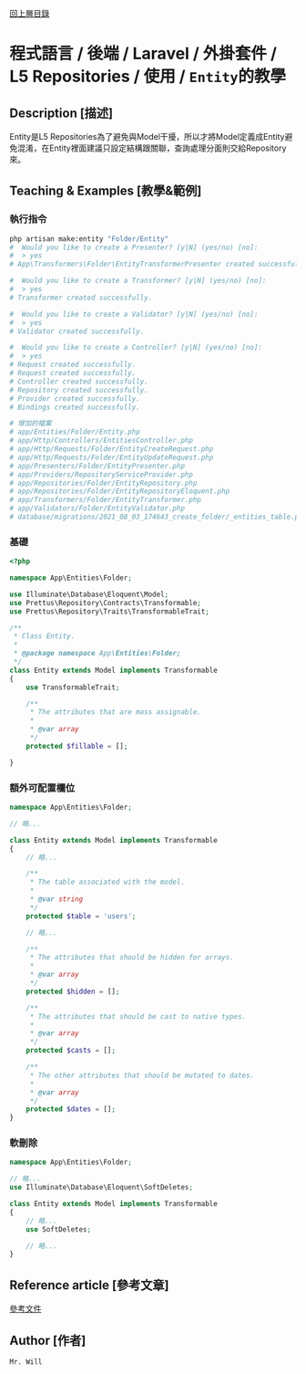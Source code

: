 [回上層目錄](../README.md)

# 程式語言 / 後端 / Laravel / 外掛套件 / L5 Repositories / 使用 / `Entity`的教學

## **Description [描述]**
Entity是L5 Repositories為了避免與Model干擾，所以才將Model定義成Entity避免混淆，在Entity裡面建議只設定結構跟關聯，查詢處理分面則交給Repository來。

## **Teaching & Examples [教學&範例]**

### 執行指令
```bash
php artisan make:entity "Folder/Entity"
#  Would you like to create a Presenter? [y|N] (yes/no) [no]:
#  > yes
# App\Transformers\Folder\EntityTransformerPresenter created successfully.

#  Would you like to create a Transformer? [y|N] (yes/no) [no]:
#  > yes
# Transformer created successfully.

#  Would you like to create a Validator? [y|N] (yes/no) [no]:
#  > yes
# Validator created successfully.

#  Would you like to create a Controller? [y|N] (yes/no) [no]:
#  > yes
# Request created successfully.
# Request created successfully.
# Controller created successfully.
# Repository created successfully.
# Provider created successfully.
# Bindings created successfully.

# 增加的檔案
# app/Entities/Folder/Entity.php
# app/Http/Controllers/EntitiesController.php
# app/Http/Requests/Folder/EntityCreateRequest.php
# app/Http/Requests/Folder/EntityUpdateRequest.php
# app/Presenters/Folder/EntityPresenter.php
# app/Providers/RepositoryServiceProvider.php
# app/Repositories/Folder/EntityRepository.php
# app/Repositories/Folder/EntityRepositoryEloquent.php
# app/Transformers/Folder/EntityTransformer.php
# app/Validators/Folder/EntityValidator.php
# database/migrations/2021_08_03_174643_create_folder/_entities_table.php
```

### 基礎
```php
<?php

namespace App\Entities\Folder;

use Illuminate\Database\Eloquent\Model;
use Prettus\Repository\Contracts\Transformable;
use Prettus\Repository\Traits\TransformableTrait;

/**
 * Class Entity.
 *
 * @package namespace App\Entities\Folder;
 */
class Entity extends Model implements Transformable
{
    use TransformableTrait;

    /**
     * The attributes that are mass assignable.
     *
     * @var array
     */
    protected $fillable = [];

}
```

### 額外可配置欄位
```php
namespace App\Entities\Folder;

// 略...

class Entity extends Model implements Transformable
{
    // 略...

    /**
     * The table associated with the model.
     *
     * @var string
     */
    protected $table = 'users';

    // 略...

    /**
     * The attributes that should be hidden for arrays.
     *
     * @var array
     */
    protected $hidden = [];

    /**
     * The attributes that should be cast to native types.
     *
     * @var array
     */
    protected $casts = [];

    /**
     * The other attributes that should be mutated to dates.
     *
     * @var array
     */
    protected $dates = [];
}
```

### 軟刪除
```php
namespace App\Entities\Folder;

// 略...
use Illuminate\Database\Eloquent\SoftDeletes;

class Entity extends Model implements Transformable
{
    // 略...
    use SoftDeletes;

    // 略...
}
```

## **Reference article [參考文章]**
[參考文件](https://www.jianshu.com/p/d640a61d8631)

## **Author [作者]**
`Mr. Will`
